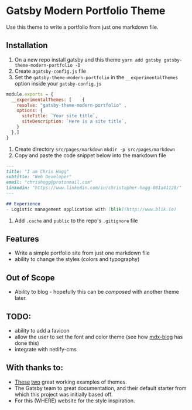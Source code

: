
# Gatsby Modern Portfolio Theme

Use this theme to write a portfolio from just one markdown file.

## Installation

1. On a new repo install gatsby and this theme `yarn add gatsby gatsby-theme-modern-portfolio -D`
1. Create a`gatsby-config.js` file
1. Set the `gatsby-theme-modern-portfolio` in the `__experimentalThemes` option inside your `gatsby-config.js` 

```js
module.exports = {
  __experimentalThemes: [    {
    resolve: "gatsby-theme-modern-portfolio" ,
    options: {
      siteTitle: `Your site title`,
      siteDescription: `Here is a site title`,
    }
  },]
}
```
1. Create directory `src/pages/markdown` `mkdir -p src/pages/markdown`
1. Copy and paste the code snippet below into the markdown file

```markdown
---
title: "I am Chris Hogg"
subtitle: "Web Developer"
email: "chrishogg@protonmail.com"
linkedin: "https://www.linkedin.com/in/christopher-hogg-081a41128/"
---

## Experience
- Logistic management application with [blik](http://www.blik.io)

```
1. Add `.cache` and `public` to the repo's `.gitignore` file

## Features
- Write a simple portfolio site from just one markdown file
- ability to change the styles (colors and typography)

## Out of Scope
- Ability to blog - hopefully this can be *composed* with another theme later.

## TODO:
- ability to add a favicon
- allow the user to set the font and color theme (see how [mdx-blog](https://github.com/jxnblk/gatsby-theme-mdx-blog/tree/master/example) has done this)
- integrate with netlify-cms

## With thanks to:
-  [These](https://github.com/sw-yx/gatsby-theme-dev-blog/tree/master/src) [two](https://github.com/jxnblk/gatsby-theme-mdx-blog/tree/master/example)   great working examples of themes.
-  The Gatsby team to great documentation, and their default starter from which this project was initially based off.
-  For this (WHERE) website for the style inspiration.